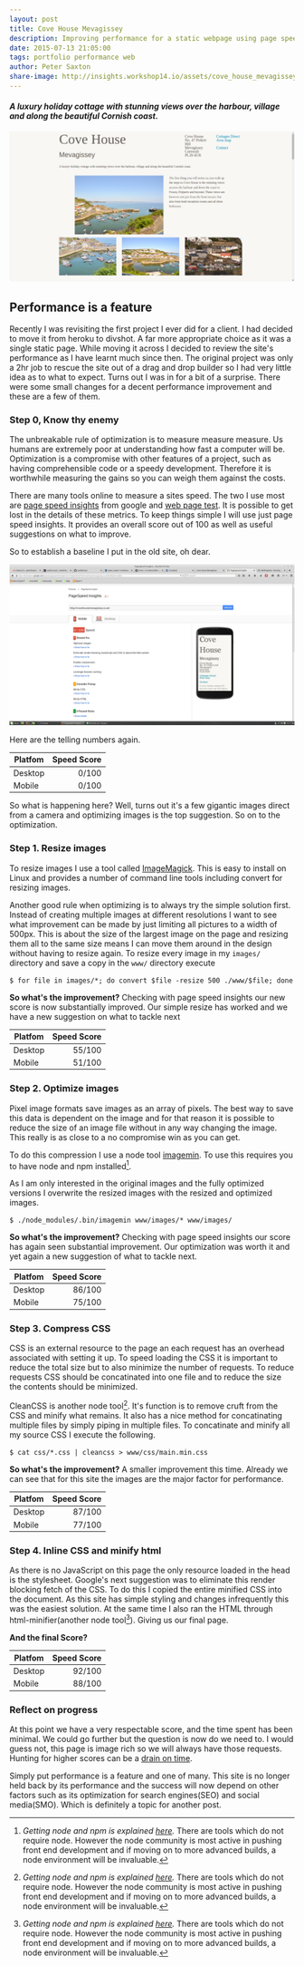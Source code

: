 ```yaml
---
layout: post
title: Cove House Mevagissey
description: Improving performance for a static webpage using page speed insights
date: 2015-07-13 21:05:00
tags: portfolio performance web
author: Peter Saxton
share-image: http://insights.workshop14.io/assets/cove_house_mevagissey_home_page.png
---
```


#### *A luxury holiday cottage with stunning views over the harbour, village and along the beautiful Cornish coast.*

[![Homepage of the Cove House Mevagissey site](/assets/cove_house_mevagissey_home_page.png)](http://covehousemevagissey.co.uk/)

## Performance is a feature
Recently I was revisiting the first project I ever did for a client. I had decided to move it from heroku to divshot. A far more appropriate choice as it was a single static page. While moving it across I decided to review the site's performance as I have learnt much since then. The original project was only a 2hr job to rescue the site out of a drag and drop builder so I had very little idea as to what to expect. Turns out I was in for a bit of a surprise. There were some small changes for a decent performance improvement and these are a few of them.

### Step 0,  Know thy enemy
The unbreakable rule of optimization is to measure measure measure. Us humans are extremely poor at understanding how fast a computer will be. Optimization is a compromise with other features of a project, such as having comprehensible code or a speedy development. Therefore it is worthwhile measuring the gains so you can weigh them against the costs.

There are many tools online to measure a sites speed. The two I use most are [page speed insights](https://developers.google.com/speed/pagespeed/insights/) from google and [web page test](http://www.webpagetest.org/). It is possible to get lost in the details of these metrics. To keep things simple I will use just page speed insights. It provides an overall score out of 100 as well as useful suggestions on what to improve.

So to establish a baseline I put in the old site, oh dear.

![Initial page speed insights for Cove House Mevagissey site](/assets/initial_page_speed_insights.png)

Here are the telling numbers again.

| Platfom | Speed Score |
| ------- | ----------: |
| Desktop | 0/100       |
| Mobile  | 0/100       |

So what is happening here? Well, turns out it's a few gigantic images direct from a camera and optimizing images is the top suggestion. So on to the optimization.

### Step 1. Resize images
To resize images I use a tool called [ImageMagick](http://www.imagemagick.org). This is easy to install on Linux and provides a number of command line tools including convert for resizing images.

Another good rule when optimizing is to always try the simple solution first. Instead of creating multiple images at different resolutions I want to see  what improvement can be made by just limiting all pictures to a width of 500px. This is about the size of the largest image on the page and resizing them all to the same size means I can move them around in the design without having to resize again.
To resize every image in my `images/` directory and save a copy in the `www/` directory execute

```
$ for file in images/*; do convert $file -resize 500 ./www/$file; done
```

**So what's the improvement?** Checking with page speed insights our new score is now substantially improved. Our simple resize has worked and we have a new suggestion on what to tackle next

| Platfom | Speed Score |
| ------- | ----------: |
| Desktop | 55/100      |
| Mobile  | 51/100      |

### Step 2. Optimize images
Pixel image formats save images as an array of pixels. The best way to save this data is dependent on the image and for that reason it is possible to reduce the size of an image file without in any way changing the image. This really is as close to a no compromise win as you can get.

To do this compression I use a node tool [imagemin](https://github.com/imagemin/imagemin). To use this requires you to have node and npm installed[^1].

As I am only interested in the original images and the fully optimized versions I overwrite the resized images with the resized and optimized images.

```
$ ./node_modules/.bin/imagemin www/images/* www/images/
```

**So what's the improvement?** Checking with page speed insights our score has again seen substantial improvement. Our optimization was worth it and yet again a new suggestion of what to tackle next.

| Platfom | Speed Score |
| ------- | ----------: |
| Desktop | 86/100      |
| Mobile  | 75/100      |

### Step 3. Compress CSS
CSS is an external resource to the page an each request has an overhead associated with setting it up. To speed loading the CSS it is important to reduce the total size but to also minimize the number of requests. To reduce requests CSS should be concatinated into one file and to reduce the size the contents should be minimized.

CleanCSS is another node tool[^1]. It's function is to remove cruft from the CSS and minify what remains. It also has a nice method for concatinating multiple files by simply piping in multiple files. To concatinate and minify all my source CSS I execute the following.

```
$ cat css/*.css | cleancss > www/css/main.min.css
```

**So what's the improvement?** A smaller improvement this time. Already we can see that for this site the images are the major factor for performance.

| Platfom | Speed Score |
| ------- | ----------: |
| Desktop | 87/100      |
| Mobile  | 77/100      |

### Step 4. Inline CSS and minify html
As there is no JavaScript on this page the only resource loaded in the head is the stylesheet. Google's next suggestion was to eliminate this render blocking fetch of the CSS. To do this I copied the entire minified CSS into the document. As this site has simple styling and changes infrequently this was the easiest solution. At the same time I also ran the HTML through html-minifier(another node tool[^1]). Giving us our final page.

**And the final Score?**

| Platfom | Speed Score |
| ------- | ----------: |
| Desktop | 92/100      |
| Mobile  | 88/100      |

### Reflect on progress
At this point we have a very respectable score, and the time spent has been minimal. We could go further but the question is now do we need to. I would guess not, this page is image rich so we will always have those requests. Hunting for higher scores can be a [drain on time](premium.wpmudev.org/blog/why-trying-to-get-95-on-google-pagespeed-insights-will-drive-you-mad/).  

Simply put performance is a feature and one of many. This site is no longer held back by its performance and the success will now depend on other factors such as its optimization for search engines(SEO) and social media(SMO). Which is definitely a topic for another post.


[^1]: *Getting node and npm is explained [here](https://docs.npmjs.com/getting-started/installing-node).* There are tools which do not require node. However the node community is most active in pushing front end development and if moving on to more advanced builds, a node environment will be invaluable.
